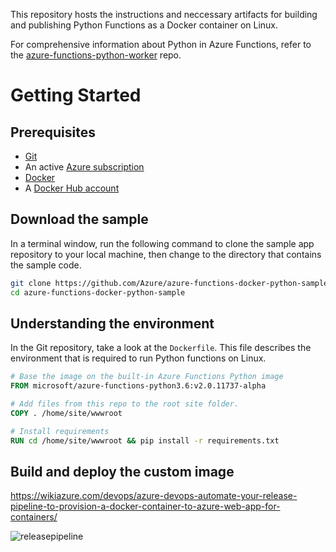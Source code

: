 This repository hosts the instructions and neccessary artifacts for building and publishing Python Functions as a Docker container on Linux.

For comprehensive information about Python in Azure Functions, refer to the [azure-functions-python-worker](https://github.com/Azure/azure-functions-python-worker) repo.

# Getting Started

## Prerequisites

* [Git](https://git-scm.com/downloads)
* An active [Azure subscription](https://azure.microsoft.com/pricing/free-trial/?ref=microsoft.com&utm_source=microsoft.com&utm_medium=docs&utm_campaign=visualstudio)
* [Docker](https://docs.docker.com/get-started/#setup)
* A [Docker Hub account](https://docs.docker.com/docker-id/)

## Download the sample

In a terminal window, run the following command to clone the sample app repository to your local machine, then change to the directory that contains the sample code.

```bash
git clone https://github.com/Azure/azure-functions-docker-python-sample.git
cd azure-functions-docker-python-sample
```

## Understanding the environment

In the Git repository, take a look at the `Dockerfile`. This file describes the environment that is required to run Python functions on Linux. 

```dockerfile
# Base the image on the built-in Azure Functions Python image
FROM microsoft/azure-functions-python3.6:v2.0.11737-alpha

# Add files from this repo to the root site folder.
COPY . /home/site/wwwroot

# Install requirements
RUN cd /home/site/wwwroot && pip install -r requirements.txt
```

## Build and deploy the custom image

https://wikiazure.com/devops/azure-devops-automate-your-release-pipeline-to-provision-a-docker-container-to-azure-web-app-for-containers/



![releasepipeline](https://user-images.githubusercontent.com/48413770/89361577-408ff680-d691-11ea-857e-c98510e84b44.JPG)



